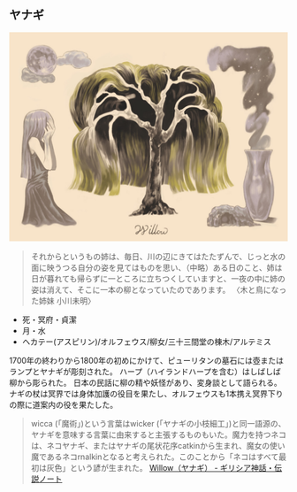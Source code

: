 
## ヤナギ

![](tree_3.jpg)

>それからというもの姉は、毎日、川の辺にきてはたたずんで、じっと水の面に映うつる自分の姿を見てはものを思い、（中略）ある日のこと、姉は日が暮れても帰らずに一ところに立ちつくしていますと、一夜の中に姉の姿は消えて、そこに一本の柳となっていたのであります。
>〈木と鳥になった姉妹 小川未明〉

- 死・冥府・貞潔
- 月・水
- ヘカテー(アスピリン)/オルフェウス/柳女/三十三間堂の棟木/アルテミス

1700年の終わりから1800年の初めにかけて、ピューリタンの墓石には壺またはランプとヤナギが彫刻された。
ハープ（ハイランドハープを含む）はしばしば柳から彫られた。
日本の民話に柳の精や妖怪があり、変身談として語られる。
ナギの杖は冥界では身体加護の役目を果たし、オルフェウスも1本携え冥界下りの際に道案内の役を果たした。

>wicca (「魔術」)という言葉はwicker (「ヤナギの小枝細工」)と同一語源の、ヤナギを意味する言葉に由来すると主張するものもいた。魔力を持つネコは、ネコヤナギ、またはヤナギの尾状花序catkinから生まれ、魔女の使い魔であるネコrnalkinとなると考えられた。このことから「ネコはすべて最初は灰色」という諺が生まれた。
>[Willow（ヤナギ） - ギリシア神話・伝説ノート](http://web.kyoto-inet.or.jp/people/tiakio/antiGM/willow.html)